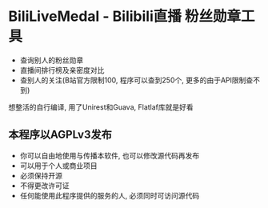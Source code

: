 # BiliLiveMedal - Bilibili直播 粉丝勋章工具
- 查询别人的粉丝勋章
- 直播间排行榜及亲密度对比 
- 查别人的关注(B站官方限制100, 程序可以查到250个, 更多的由于API限制查不到)

想整活的自行编译, 用了Unirest和Guava, Flatlaf库就是好看

## 本程序以AGPLv3发布 ##
- 你可以自由地使用与传播本软件, 也可以修改源代码再发布
- 可以用于个人或商业项目
- 必须保持开源
- 不得更改许可证
- 任何能使用此程序提供的服务的人, 必须同时可访问源代码
